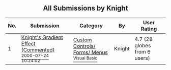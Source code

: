 ﻿<div align="center">

## All Submissions by Knight

</div>

No.  | Submission | Category | By   | User Rating
---- | ---------- | -------- | ---- | -----------
1 | [Knight's Gradient Effect \(Commented\)<br /><sup>2000-07-24 10:24:02</sup>](https://github.com/Planet-Source-Code/knight-knight-s-gradient-effect-commented__1-10011) | [Custom Controls/ Forms/  Menus<br /><sup>Visual Basic</sup>](../ByCategory/custom-controls-forms-menus__1-4.md) | Knight | 4.7 (28 globes from 6 users)
